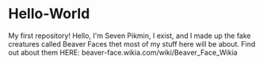 # Hello-World
My first repository!
Hello, I'm Seven Pikmin, I exist, and I made up the fake creatures called Beaver Faces thet most of my stuff here will be about. Find out about them HERE: beaver-face.wikia.com/wiki/Beaver_Face_Wikia
